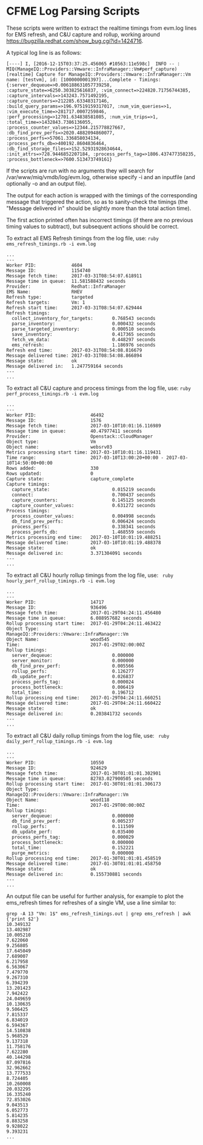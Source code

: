 # CFME Log Parsing Scripts

These scripts were written to extract the realtime timings from evm.log lines for EMS refresh, and C&U capture and rollup, working around https://bugzilla.redhat.com/show_bug.cgi?id=1424716.

A typical log line is as follows:

```
[----] I, [2016-12-15T03:37:25.456065 #10563:11e598c]  INFO -- : MIQ(ManageIQ::Providers::Vmware::InfraManager::Vm#perf_capture) [realtime] Capture for ManageIQ::Providers::Vmware::InfraManager::Vm name: [testvm], id: [1000000001397]...Complete - Timings: {:server_dequeue=>0.006188631057739258, :capture_state=>6250.303825616837, :vim_connect=>224820.71756744385, :capture_intervals=>143243.7571492195, :capture_counters=>212285.63348317146, :build_query_params=>196.97519159317017, :num_vim_queries=>1, :vim_execute_time=>281717.0007259846, :perf_processing=>12701.634838581085, :num_vim_trips=>1, :total_time=>1432843.7386136055, :process_counter_values=>12344.215778827667, :db_find_prev_perfs=>2020.4882094860077, :process_perfs=>57061.336858034134, :process_perfs_db=>400192.8604836464, :db_find_storage_files=>152.52931928634644, :init_attrs=>728.9446852207184, :process_perfs_tag=>1806.437477350235, :process_bottleneck=>7600.513473749161}
```

If the scripts are run with no arguments they will search for /var/www/miq/vmdb/log/evm.log, otherwise specify -i and an inputfile (and optionally -o and an output file).

The output for each action is wrapped with the timings of the corresponding message that triggered the action, so as to sanity-check the timings (the "Message delivered in" should be slightly more than the total action time).

The first action printed often has incorrect timings (if there are no previous timing values to subtract), but subsequent actions should be correct.

To extract all EMS Refresh timings from the log file, use: ```ruby ems_refresh_timings.rb -i evm.log```

```
...
---
Worker PID:             4604
Message ID:             1154740
Message fetch time:     2017-03-31T08:54:07.618911
Message time in queue:  11.581588432 seconds
Provider:               Redhat::InfraManager
EMS Name:               RHEV
Refresh type:           targeted
Refresh targets:        Vm: 1
Refresh start time:     2017-03-31T08:54:07.629444
Refresh timings:
  collect_inventory_for_targets:       0.768543 seconds
  parse_inventory:                     0.000432 seconds
  parse_targeted_inventory:            0.000510 seconds
  save_inventory:                      0.417365 seconds
  fetch_vm_data:                       0.448297 seconds
  ems_refresh:                         1.186976 seconds
Refresh end time:       2017-03-31T08:54:08.816679
Message delivered time: 2017-03-31T08:54:08.866894
Message state:          ok
Message delivered in:   1.247759164 seconds
---
...
```

To extract all C&U capture and process timings from the log file, use: ```ruby perf_process_timings.rb -i evm.log```

```
...
---
Worker PID:                    46492
Message ID:                    1576
Message fetch time:            2017-03-10T10:01:16.116989
Message time in queue:         40.47977411 seconds
Provider:                      Openstack::CloudManager
Object type:                   Vm
Object name:                   websrv03
Metrics processing start time: 2017-03-10T10:01:16.119431
Time range:                    2017-03-10T13:00:20+00:00 - 2017-03-10T14:50:00+00:00
Rows added:                    330
Rows updated:                  0
Capture state:                 capture_complete
Capture timings:
  capture_state:                       0.015219 seconds
  connect:                             0.700437 seconds
  capture_counters:                    0.145125 seconds
  capture_counter_values:              0.631272 seconds
Process timings:
  process_counter_values:              0.004998 seconds
  db_find_prev_perfs:                  0.006424 seconds
  process_perfs:                       0.338341 seconds
  process_perfs_db:                    1.468559 seconds
Metrics processing end time:   2017-03-10T10:01:19.488251
Message delivered time:        2017-03-10T10:01:19.488378
Message state:                 ok
Message delivered in:          3.371304091 seconds
---
...
```

To extract all C&U hourly rollup timings from the log file, use: ``` ruby hourly_perf_rollup_timings.rb -i evm.log```

```
...
---
Worker PID:                    14717
Message ID:                    936496
Message fetch time:            2017-01-29T04:24:11.456480
Message time in queue:         6.088957682 seconds
Rollup processing start time:  2017-01-29T04:24:11.463422
Object Type:                   ManageIQ::Providers::Vmware::InfraManager::Vm
Object Name:                   wood545
Time:                          2017-01-29T02:00:00Z
Rollup timings:
  server_dequeue:                      0.000000
  server_monitor:                      0.000000
  db_find_prev_perf:                   0.005566
  rollup_perfs:                        0.126277
  db_update_perf:                      0.026837
  process_perfs_tag:                   0.000024
  process_bottleneck:                  0.006419
  total_time:                          0.196712
Rollup processing end time:    2017-01-29T04:24:11.660251
Message delivered time:        2017-01-29T04:24:11.660422
Message state:                 ok
Message delivered in:          0.203841732 seconds
---
...
```

To extract all C&U daily rollup timings from the log file, use: ``` ruby daily_perf_rollup_timings.rb -i evm.log```

```
...
---
Worker PID:                    10550
Message ID:                    924629
Message fetch time:            2017-01-30T01:01:01.302901
Message time in queue:         82783.027900505 seconds
Rollup processing start time:  2017-01-30T01:01:01.306173
Object Type:                   ManageIQ::Providers::Vmware::InfraManager::Vm
Object Name:                   wood118
Time:                          2017-01-29T00:00:00Z
Rollup timings:
  server_dequeue:                      0.000000
  db_find_prev_perf:                   0.005237
  rollup_perfs:                        0.111509
  db_update_perf:                      0.035400
  process_perfs_tag:                   0.000029
  process_bottleneck:                  0.000000
  total_time:                          0.152221
  purge_metrics:                       0.000000
Rollup processing end time:    2017-01-30T01:01:01.458519
Message delivered time:        2017-01-30T01:01:01.458750
Message state:                 ok
Message delivered in:          0.155730881 seconds
---
...
```

An output file can be useful for further analysis, for example to plot the ems_refresh times for refreshes of a single VM, use a line similar to:

```
grep -A 13 "Vm: 1$" ems_refresh_timings.out | grep ems_refresh | awk {'print $2'}
10.349132
13.402987
10.005210
7.622060
9.256805
17.645049
7.689007
6.217958
6.563067
7.479770
9.267310
6.394239
13.201423
7.942422
24.049659
10.130635
9.506425
7.815337
6.834019
6.594367
14.510838
5.968529
9.137318
11.758176
7.622280
40.144298
87.097816
32.962662
13.777533
8.724405
10.260008
20.032295
16.335240
72.853026
9.043513
6.052773
5.814235
8.883258
9.928022
9.393231
...
```